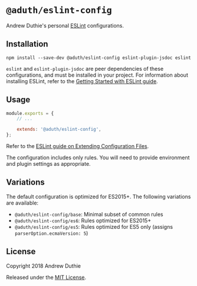# `@aduth/eslint-config`

Andrew Duthie's personal [ESLint](https://eslint.org/) configurations.

## Installation

```
npm install --save-dev @aduth/eslint-config eslint-plugin-jsdoc eslint
```

`eslint` and `eslint-plugin-jsdoc` are peer dependencies of these configurations, and must be installed in your project. For information about installing ESLint, refer to the [Getting Started with ESLint guide](https://eslint.org/docs/user-guide/getting-started).

## Usage

```js
module.exports = {
	// ...

	extends: '@aduth/eslint-config',
};
```

Refer to the [ESLint guide on Extending Configuration Files](https://eslint.org/docs/user-guide/configuring#extending-configuration-files).

The configuration includes only rules. You will need to provide environment and plugin settings as appropriate.

## Variations

The default configuration is optimized for ES2015+. The following variations are available:

- `@aduth/eslint-config/base`: Minimal subset of common rules
- `@aduth/eslint-config/es6`: Rules optimized for ES2015+
- `@aduth/eslint-config/es5`: Rules optimized for ES5 only (assigns `parserOption.ecmaVersion: 5`)

## License

Copyright 2018 Andrew Duthie

Released under the [MIT License](https://github.com/aduth/wping/tree/master/LICENSE.md).
